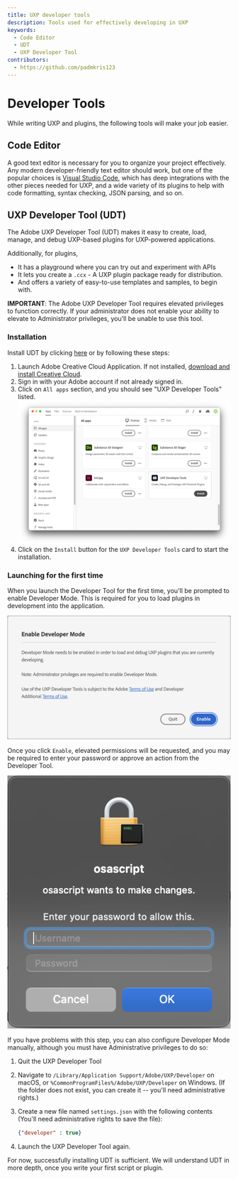 ```yaml
---
title: UXP developer tools
description: Tools used for effectively developing in UXP
keywords:
  - Code Editor
  - UDT
  - UXP Developer Tool
contributors:
  - https://github.com/padmkris123
---
```


# Developer Tools

While writing UXP<!--scripts--> and plugins, the following tools will make your job easier.

## Code Editor

A good text editor is necessary for you to organize your project effectively. Any modern developer-friendly text editor should work, but one of the popular choices is [Visual Studio Code](https://code.visualstudio.com), which has deep integrations with the other pieces needed for UXP, and a wide variety of its plugins to help with code formatting, syntax checking, JSON parsing, and so on.

## UXP Developer Tool (UDT)

The Adobe UXP Developer Tool (UDT) makes it easy to create, load, manage, and debug UXP-based plugins <!--and scripts-->for UXP-powered applications.

Additionally, for plugins,

- It has a playground where you can try out and experiment with APIs
- It lets you create a `.ccx` - A UXP plugin package ready for distribution.
- And offers a variety of easy-to-use templates and samples, to begin with.

<InlineAlert variant="info" slots="text"/>

**IMPORTANT**:
The Adobe UXP Developer Tool requires elevated privileges to function correctly. If your administrator does not enable your ability to elevate to Administrator privileges, you'll be unable to use this tool.

### Installation

Install UDT by clicking [here](https://creativecloud.adobe.com/apps/download/uxp-developer-tools) or by following these steps:

1. Launch Adobe Creative Cloud Application. If not installed, [download and install Creative Cloud](https://creativecloud.adobe.com/apps/download/creative-cloud).
2. Sign in with your Adobe account if not already signed in.
3. Click on `All apps` section, and you should see "UXP Developer Tools" listed.
  ![Creative cloud](./ccd-allapps-udt.png)
4. Click on the `Install` button for the `UXP Developer Tools` card to start the installation.

### Launching for the first time

When you launch the Developer Tool for the first time, you'll be prompted to enable Developer Mode. This is required for you to load plugins in development into the application.

![Enable Developer Mode](./devmode.png)

Once you click `Enable`, elevated permissions will be requested, and you may be required to enter your password or approve an action from the Developer Tool.

![Elevated Permissions request](./macos-elevated-permissions.png)

If you have problems with this step, you can also configure Developer Mode manually, although you must have Administrative privileges to do so:

1. Quit the UXP Developer Tool
2. Navigate to `/Library/Application Support/Adobe/UXP/Developer` on macOS, or `%CommonProgramFiles%/Adobe/UXP/Developer` on Windows. (If the folder does not exist, you can create it -- you'll need administrative rights.)
3. Create a new file named `settings.json` with the following contents (You'll need administrative rights to save the file):

    ```json
    {"developer" : true}
    ```

4. Launch the UXP Developer Tool again.

For now, successfully installing UDT is sufficient. We will understand UDT in more depth, once you write your first script or plugin.

<!--
TODO Add this section once details are available
## Type definitions
Provide download link for UXP and Premiere Pro
-->
